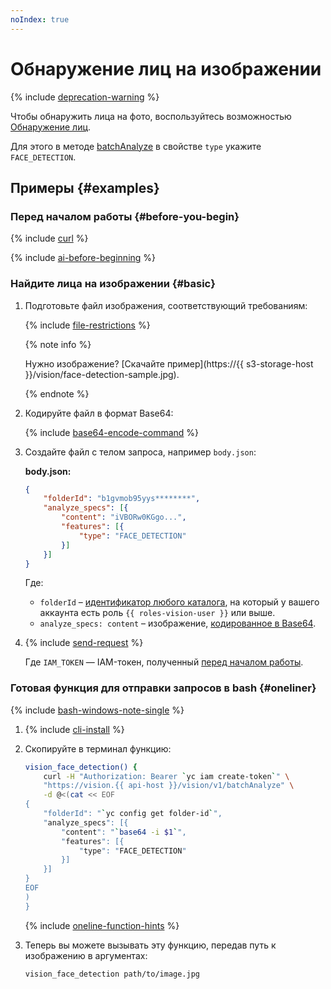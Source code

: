 ```yaml
---
noIndex: true
---
```


# Обнаружение лиц на изображении

{% include [deprecation-warning](../../../_includes/vision/deprecation-warning.md) %}

Чтобы обнаружить лица на фото, воспользуйтесь возможностью [Обнаружение лиц](../../concepts/face-detection/index.md).

Для этого в методе [batchAnalyze](../../vision/api-ref/Vision/batchAnalyze.md) в свойстве `type` укажите `FACE_DETECTION`.

## Примеры {#examples}

### Перед началом работы {#before-you-begin}

{% include [curl](../../../_includes/curl.md) %}

{% include [ai-before-beginning](../../../_includes/vision/ai-before-beginning.md) %}

### Найдите лица на изображении {#basic}

1. Подготовьте файл изображения, соответствующий требованиям:

    {% include [file-restrictions](../../../_includes/vision/file-restrictions.md) %}

    {% note info %}

    Нужно изображение? [Скачайте пример](https://{{ s3-storage-host }}/vision/face-detection-sample.jpg).

    {% endnote %}
1. Кодируйте файл в формат Base64:

    {% include [base64-encode-command](../../../_includes/vision/base64-encode-command.md) %}
1. Создайте файл с телом запроса, например `body.json`:

    **body.json:**
    ```json
    {
        "folderId": "b1gvmob95yys********",
        "analyze_specs": [{
            "content": "iVBORw0KGgo...",
            "features": [{
                "type": "FACE_DETECTION"
            }]
        }]
    }
    ```

    Где:
    
    * `folderId` – [идентификатор любого каталога](../../../resource-manager/operations/folder/get-id.md), на который у вашего аккаунта есть роль `{{ roles-vision-user }}` или выше.
    * `analyze_specs: content` – изображение, [кодированное в Base64](../base64-encode.md).

1. {% include [send-request](../../../_includes/vision/send-request.md) %}

    Где `IAM_TOKEN` — IAM-токен, полученный [перед началом работы](#before-you-begin).

### Готовая функция для отправки запросов в bash {#oneliner}

{% include [bash-windows-note-single](../../../_includes/translate/bash-windows-note-single.md) %}

1. {% include [cli-install](../../../_includes/cli-install.md) %}
1. Скопируйте в терминал функцию:

    ```bash
    vision_face_detection() {
        curl -H "Authorization: Bearer `yc iam create-token`" \
        "https://vision.{{ api-host }}/vision/v1/batchAnalyze" \
        -d @<(cat << EOF
    {
        "folderId": "`yc config get folder-id`",
        "analyze_specs": [{
            "content": "`base64 -i $1`",
            "features": [{
                "type": "FACE_DETECTION"
            }]
        }]
    }
    EOF
    )
    }
    ```

    {% include [oneline-function-hints](../../../_includes/vision/oneline-function-hints.md) %}

1. Теперь вы можете вызывать эту функцию, передав путь к изображению в аргументах:

    ```bash
    vision_face_detection path/to/image.jpg
    ```
